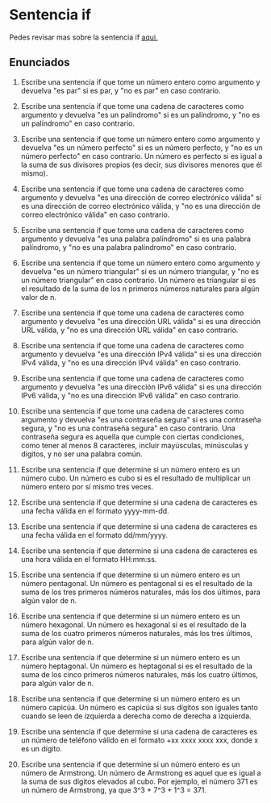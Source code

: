 # Sentencia if

Pedes revisar mas sobre la sentencia if [aqui.](https://cursokotlin.com/capitulo-7-instrucciones-if-else-en-kotlin/)

## Enunciados

1. Escribe una sentencia if que tome un número entero como argumento y devuelva "es par" si es par, y "no es par" en caso contrario.

1. Escribe una sentencia if que tome una cadena de caracteres como argumento y devuelva "es un palíndromo" si es un palíndromo, y "no es un palíndromo" en caso contrario.

1. Escribe una sentencia if que tome un número entero como argumento y devuelva "es un número perfecto" si es un número perfecto, y "no es un número perfecto" en caso contrario.  Un número es perfecto si es igual a la suma de sus divisores propios (es decir, sus divisores menores que él mismo).

1. Escribe una sentencia if que tome una cadena de caracteres como argumento y devuelva "es una dirección de correo electrónico válida" si es una dirección de correo electrónico válida, y "no es una dirección de correo electrónico válida" en caso contrario.

1. Escribe una sentencia if que tome una cadena de caracteres como argumento y devuelva "es una palabra palíndromo" si es una palabra palíndromo, y "no es una palabra palíndromo" en caso contrario.

1. Escribe una sentencia if que tome un número entero como argumento y devuelva "es un número triangular" si es un número triangular, y "no es un número triangular" en caso contrario. Un número es triangular si es el resultado de la suma de los n primeros números naturales para algún valor de n.

1. Escribe una sentencia if que tome una cadena de caracteres como argumento y devuelva "es una dirección URL válida" si es una dirección URL válida, y "no es una dirección URL válida" en caso contrario.

1. Escribe una sentencia if que tome una cadena de caracteres como argumento y devuelva "es una dirección IPv4 válida" si es una dirección IPv4 válida, y "no es una dirección IPv4 válida" en caso contrario.

1. Escribe una sentencia if que tome una cadena de caracteres como argumento y devuelva "es una dirección IPv6 válida" si es una dirección IPv6 válida, y "no es una dirección IPv6 válida" en caso contrario.

1. Escribe una sentencia if que tome una cadena de caracteres como argumento y devuelva "es una contraseña segura" si es una contraseña segura, y "no es una contraseña segura" en caso contrario.  Una contraseña segura es aquella que cumple con ciertas condiciones, como tener al menos 8 caracteres, incluir mayúsculas, minúsculas y dígitos, y no ser una palabra común.

1. Escribe una sentencia if que determine si un número entero es un número cubo. Un número es cubo si es el resultado de multiplicar un número entero por sí mismo tres veces.

1. Escribe una sentencia if que determine si una cadena de caracteres es una fecha válida en el formato yyyy-mm-dd.

1. Escribe una sentencia if que determine si una cadena de caracteres es una fecha válida en el formato dd/mm/yyyy.

1. Escribe una sentencia if que determine si una cadena de caracteres es una hora válida en el formato HH:mm:ss.

1. Escribe una sentencia if que determine si un número entero es un número pentagonal. Un número es pentagonal si es el resultado de la suma de los tres primeros números naturales, más los dos últimos, para algún valor de n.

1. Escribe una sentencia if que determine si un número entero es un número hexagonal. Un número es hexagonal si es el resultado de la suma de los cuatro primeros números naturales, más los tres últimos, para algún valor de n.

1. Escribe una sentencia if que determine si un número entero es un número heptagonal. Un número es heptagonal si es el resultado de la suma de los cinco primeros números naturales, más los cuatro últimos, para algún valor de n.

1. Escribe una sentencia if que determine si un número entero es un número capicúa. Un número es capicúa si sus dígitos son iguales tanto cuando se leen de izquierda a derecha como de derecha a izquierda.

1. Escribe una sentencia if que determine si una cadena de caracteres es un número de teléfono válido en el formato +xx xxxx xxxx xxx, donde x es un dígito.

1. Escribe una sentencia if que determine si un número entero es un número de Armstrong. Un número de Armstrong es aquel que es igual a la suma de sus dígitos elevados al cubo. Por ejemplo, el número 371 es un número de Armstrong, ya que 3^3 + 7^3 + 1^3 = 371.
